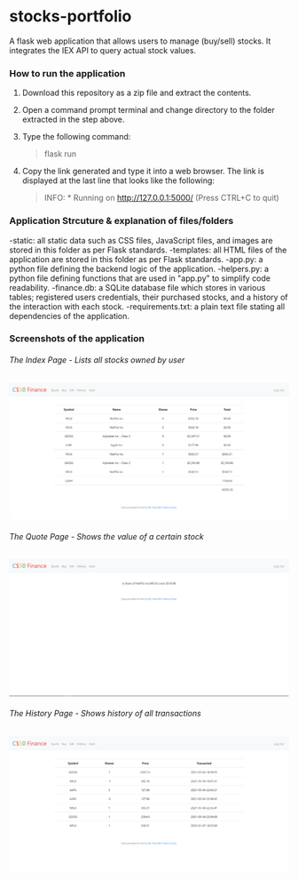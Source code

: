 # stocks-portfolio
A flask web application that allows users to manage (buy/sell) stocks. It integrates the IEX API to query actual stock values. 

### How to run the application
1. Download this repository as a zip file and extract the contents.
2. Open a command prompt terminal and change directory to the folder extracted in the step above. 
3. Type the following command:

    > flask run
4. Copy the link generated and type it into a web browser. The link is displayed at the last line that looks like the following:

    > INFO:  * Running on http://127.0.0.1:5000/ (Press CTRL+C to quit)

### Application Strcuture & explanation of files/folders
-static: all static data such as CSS files, JavaScript files, and images are stored in this folder as per Flask standards. 
-templates: all HTML files of the application are stored in this folder as per Flask standards.
-app.py: a python file defining the backend logic of the application.
-helpers.py: a python file defining functions that are used in "app.py" to simplify code readability.
-finance.db: a SQLite database file which stores in various tables; registered users credentials, their purchased stocks, and a history of the interaction with each stock. 
-requirements.txt: a plain text file stating all dependencies of the application.

### Screenshots of the application
###### The Index Page - Lists all stocks owned by user
![Index Page Display Error](/readme_imgs/index.png)
###### The Quote Page - Shows the value of a certain stock
![Quote Page Display Error](/readme_imgs/quote.png)
###### The History Page - Shows history of all transactions
![History Page Display Error](/readme_imgs/history.png)
